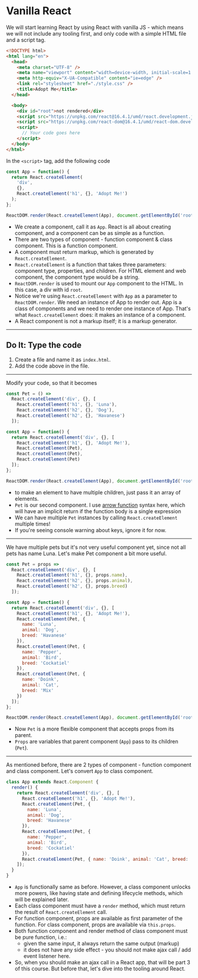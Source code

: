 # Vanilla React

We will start learning React by using React with vanilla JS - which means we will not include any tooling first, and only code with a simple HTML file and a script tag.

```html
<!DOCTYPE html>
<html lang="en">
  <head>
    <meta charset="UTF-8" />
    <meta name="viewport" content="width=device-width, initial-scale=1.0" />
    <meta http-equiv="X-UA-Compatible" content="ie=edge" />
    <link rel="stylesheet" href="./style.css" />
    <title>Adopt Me</title>
  </head>

  <body>
    <div id="root">not rendered</div>
    <script src="https://unpkg.com/react@16.4.1/umd/react.development.js"></script>
    <script src="https://unpkg.com/react-dom@16.4.1/umd/react-dom.development.js"></script>
    <script>
      // Your code goes here
    </script>
  </body>
</html>
```

In the `<script>` tag, add the following code

```js
const App = function() {
  return React.createElement(
    'div',
    {},
    React.createElement('h1', {}, 'Adopt Me!')
  );
};

ReactDOM.render(React.createElement(App), document.getElementById('root'));
```

- We create a component, call it as `App`. React is all about creating component, and a component can be as simple as a function.
- There are two types of component - function component & class component. This is a function component.
- A component must return markup, which is generated by `React.createElement`.
- `React.createElement` is a function that takes three parameters: component type, properties, and children. For HTML element and web component, the component type would be a string.
- `ReactDOM.render` is used to mount our `App` component to the HTML. In this case, a div with id `root`.
- Notice we're using `React.createElement` with `App` as a parameter to `ReactDOM.render`. We need an instance of App to render out. App is a class of components and we need to render one instance of App. That's what `React.createElement` does: it makes an instance of a component.
- A React component is not a markup itself; it is a markup generator.

<hr >

## Do It: Type the code

1. Create a file and name it as `index.html`.
1. Add the code above in the file.

<hr >

Modify your code, so that it becomes

```js
const Pet = () =>
  React.createElement('div', {}, [
    React.createElement('h1', {}, 'Luna'),
    React.createElement('h2', {}, 'Dog'),
    React.createElement('h2', {}, 'Havanese')
  ]);

const App = function() {
  return React.createElement('div', {}, [
    React.createElement('h1', {}, 'Adopt Me!'),
    React.createElement(Pet),
    React.createElement(Pet),
    React.createElement(Pet)
  ]);
};

ReactDOM.render(React.createElement(App), document.getElementById('root'));
```

- to make an element to have multiple children, just pass it an array of elements.
- `Pet` is our second component. I use [arrow function][arrow-function] syntax here, which will have an implicit return if the function body is a single expression
- We can have multiple `Pet` instances by calling `React.createElement` multiple times!
- If you're seeing console warning about keys, ignore it for now.

<hr >

We have multiple pets but it's not very useful component yet, since not all pets has name Luna. Let's make Pet component a bit more useful.

```js
const Pet = props =>
  React.createElement('div', {}, [
    React.createElement('h1', {}, props.name),
    React.createElement('h2', {}, props.animal),
    React.createElement('h2', {}, props.breed)
  ]);

const App = function() {
  return React.createElement('div', {}, [
    React.createElement('h1', {}, 'Adopt Me!'),
    React.createElement(Pet, {
      name: 'Luna',
      animal: 'Dog',
      breed: 'Havanese'
    }),
    React.createElement(Pet, {
      name: 'Pepper',
      animal: 'Bird',
      breed: 'Cockatiel'
    }),
    React.createElement(Pet, {
      name: 'Doink',
      animal: 'Cat',
      breed: 'Mix'
    })
  ]);
};

ReactDOM.render(React.createElement(App), document.getElementById('root'));
```

- Now `Pet` is a more flexible component that accepts props from its parent.
- `Props` are variables that parent component (`App`) pass to its children (`Pet`).

<hr >

As mentioned before, there are 2 types of component - function component and class component. Let's convert `App` to class component.

```js
class App extends React.Component {
  render() {
    return React.createElement('div', {}, [
      React.createElement('h1', {}, 'Adopt Me!'),
      React.createElement(Pet, {
        name: 'Luna',
        animal: 'Dog',
        breed: 'Havanese'
      }),
      React.createElement(Pet, {
        name: 'Pepper',
        animal: 'Bird',
        breed: 'Cockatiel'
      }),
      React.createElement(Pet, { name: 'Doink', animal: 'Cat', breed: 'Mix' })
    ]);
  }
}
```

- `App` is functionally same as before. However, a class component unlocks more powers, like having state and defining lifecycle methods, which will be explained later.
- Each class component must have a `render` method, which must return the result of `React.createElement` call.
- For function component, props are available as first parameter of the function. For class component, props are available via `this.props`.
- Both function component and render method of class component must be pure function, i.e.:
  - given the same input, it always return the same output (markup)
  - it does not have any side effect - you should not make ajax call / add event listener here.
- So, when you should make an ajax call in a React app, that will be part 3 of this course. But before that, let's dive into the tooling around React.

[arrow-function]: https://developer.mozilla.org/en-US/docs/Web/JavaScript/Reference/Functions/Arrow_functions
